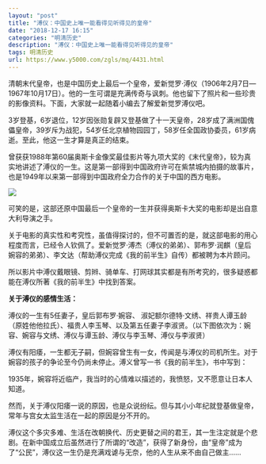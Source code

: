```yaml
---
layout: "post"
title: "溥仪：中国史上唯一能看得见听得见的皇帝"
date: "2018-12-17 16:15"
categories: "明清历史"
description: "溥仪：中国史上唯一能看得见听得见的皇帝"
tags: 明清历史
url: https://www.y5000.com/zgls/mq/4431.html
---
```






清朝末代皇帝，也是中国历史上最后一个皇帝，爱新觉罗·溥仪（1906年2月7日—1967年10月17日）。他的一生可谓是充满传奇与讽刺。他也留下了照片和一些珍贵的影像资料。下面，大家就一起随着小编去了解爱新觉罗溥仪吧。

3岁登基，6岁退位，12岁因张勋复辟又登基做了十一天皇帝，28岁成了满洲国傀儡皇帝，39岁斥为战犯，54岁任北京植物园园丁，58岁任全国政协委员，61岁病逝。至此，他这一生才算是真正的结束。

曾获获1988年第60届奥斯卡金像奖最佳影片等九项大奖的《末代皇帝》，较为真实地讲述了溥仪的一生。这是第一部得到中国政府许可在紫禁城内拍摄的故事片，也是1949年以来第一部得到中国政府全力合作的关于中国的西方电影。

![](https://img.y5000.com/uploads/allimg/161102/6-161102152331M5.jpg)

可笑的是，这部还原中国最后一个皇帝的一生并获得奥斯卡大奖的电影却是出自意大利导演之手。

关于电影的真实性和考究性，虽值得探讨的，但不可置否的是，就这部电影的用心程度而言，已经令人钦佩了。爱新觉罗·溥杰（溥仪的弟弟）、郭布罗·润麒（皇后婉容的弟弟）、李文达（帮助溥仪完成《我的前半生》自传）都被聘为本片顾问。

所以影片中溥仪戴眼镜、剪辫、骑单车、打网球其实都是有所考究的，很多疑惑都能在溥仪所著《我的前半生》中找到答案。

**关于溥仪的感情生活：**

溥仪的一生有5任妻子，皇后郭布罗·婉容、
淑妃额尔德特·文绣、祥贵人谭玉龄（原姓他他拉氏）、福贵人李玉琴、以及第五任妻子李淑贤。（以下图依次为：婉容、婉容与文绣、溥仪与谭玉龄、溥仪与李玉琴、溥仪与李淑贤）

溥仪有阳痿，一生都无子嗣，但婉容曾生有一女，传闻是与溥仪的司机所生。对于婉容的孩子的争论至今仍尚未停止。溥义曾写一书《我的前半生》，书中写到：

1935年，婉容将近临产，我当时的心情难以描述的，我愤怒，又不愿意让日本人知道。

然而，关于溥仪阳痿一说的原因，也是众说纷纭。但与其小小年纪就登基做皇帝，常年与宫女太监生活在一起的原因是分不开的。

溥仪这个多灾多难、生活在改朝换代、历史更替之间的君王，其一生注定就是个悲剧。在新中国成立后虽然进行了所谓的“改造”，获得了新身份，由“皇帝”成为了“公民”，溥仪这一生仍是充满戏谑与无奈，他的人生从来不由自己做主......
